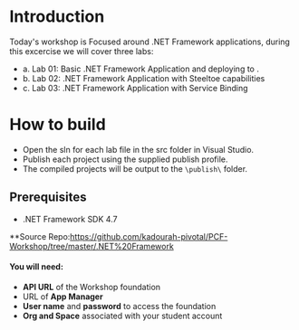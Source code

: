 # Introduction 

Today's workshop is Focused around .NET Framework applications, during this excercise we will cover three labs:

*	a. Lab 01: Basic .NET Framework Application and deploying to .
*	b. Lab 02: .NET Framework Application with Steeltoe capabilities
*	c. Lab 03: .NET Framework Application with Service Binding 
	


# How to build
* Open the sln for each lab file in the src folder in Visual Studio.
* Publish each project using the supplied publish profile.
* The compiled projects will be output to the `\publish\` folder.

## Prerequisites
* .NET Framework SDK 4.7


**Source Repo:https://github.com/kadourah-pivotal/PCF-Workshop/tree/master/.NET%20Framework


#### You will need:
 - **API URL** of the Workshop foundation
 - URL of **App Manager**
 - **User name** and **password** to access the foundation
 - **Org and Space** associated with your student account

